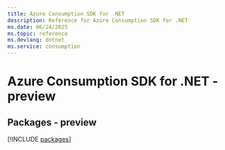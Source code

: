 ```yaml
---
title: Azure Consumption SDK for .NET
description: Reference for Azure Consumption SDK for .NET
ms.date: 06/24/2025
ms.topic: reference
ms.devlang: dotnet
ms.service: consumption
---
```

# Azure Consumption SDK for .NET - preview
## Packages - preview
[!INCLUDE [packages](consumption-index.md)]